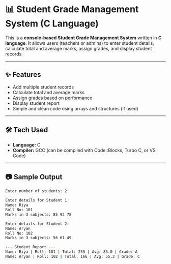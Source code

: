 # 📊 Student Grade Management System (C Language)

This is a **console-based Student Grade Management System** written in **C language**. It allows users (teachers or admins) to enter student details, calculate total and average marks, assign grades, and display student records.

---

## ✨ Features

- Add multiple student records
- Calculate total and average marks
- Assign grades based on performance
- Display student report
- Simple and clean code using arrays and structures (if used)

---

## 🛠️ Tech Used

- **Language:** C
- **Compiler:** GCC (can be compiled with Code::Blocks, Turbo C, or VS Code)

---

## 📷 Sample Output

```bash
Enter number of students: 2

Enter details for Student 1:
Name: Riya
Roll No: 101
Marks in 3 subjects: 85 92 78

Enter details for Student 2:
Name: Aryan
Roll No: 102
Marks in 3 subjects: 56 61 49

--- Student Report ---
Name: Riya | Roll: 101 | Total: 255 | Avg: 85.0 | Grade: A
Name: Aryan | Roll: 102 | Total: 166 | Avg: 55.3 | Grade: C